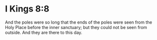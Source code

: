 # I Kings 8:8

And the poles were so long that the ends of the poles were seen from the Holy Place before the inner sanctuary; but they could not be seen from outside. And they are there to this day.
